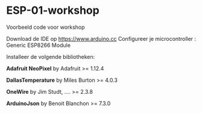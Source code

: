 # ESP-01-workshop
Voorbeeld code voor workshop

Download de IDE op https://www.arduino.cc
Configureer je microcontroller : Generic ESP8266 Module

Installeer de volgende bibliotheken:

**Adafruit NeoPixel** by Adafruit >= 1.12.4

**DallasTemperature** by Miles Burton >= 4.0.3

**OneWire** by Jim Studt, .... >= 2.3.8

**ArduinoJson** by Benoit Blanchon >= 7.3.0

